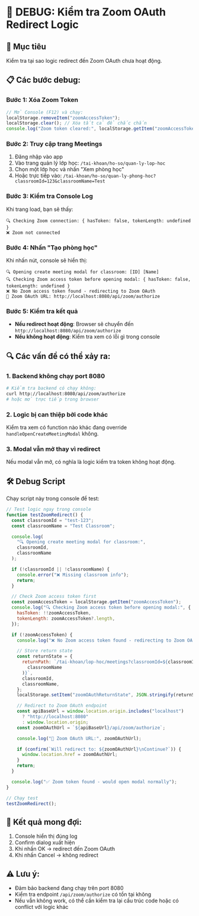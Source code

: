 # 🧪 DEBUG: Kiểm tra Zoom OAuth Redirect Logic

## 🎯 Mục tiêu

Kiểm tra tại sao logic redirect đến Zoom OAuth chưa hoạt động.

## 📋 Các bước debug:

### Bước 1: Xóa Zoom Token

```javascript
// Mở Console (F12) và chạy:
localStorage.removeItem("zoomAccessToken");
localStorage.clear(); // Xóa tất cả để chắc chắn
console.log("Zoom token cleared:", localStorage.getItem("zoomAccessToken"));
```

### Bước 2: Truy cập trang Meetings

1. Đăng nhập vào app
2. Vào trang quản lý lớp học: `/tai-khoan/ho-so/quan-ly-lop-hoc`
3. Chọn một lớp học và nhấn "Xem phòng học"
4. Hoặc trực tiếp vào: `/tai-khoan/ho-so/quan-ly-phong-hoc?classroomId=123&classroomName=Test`

### Bước 3: Kiểm tra Console Log

Khi trang load, bạn sẽ thấy:

```
🔍 Checking Zoom connection: { hasToken: false, tokenLength: undefined }
❌ Zoom not connected
```

### Bước 4: Nhấn "Tạo phòng học"

Khi nhấn nút, console sẽ hiển thị:

```
🔍 Opening create meeting modal for classroom: [ID] [Name]
🔍 Checking Zoom access token before opening modal: { hasToken: false, tokenLength: undefined }
❌ No Zoom access token found - redirecting to Zoom OAuth
🔗 Zoom OAuth URL: http://localhost:8080/api/zoom/authorize
```

### Bước 5: Kiểm tra kết quả

- **Nếu redirect hoạt động**: Browser sẽ chuyển đến `http://localhost:8080/api/zoom/authorize`
- **Nếu không hoạt động**: Kiểm tra xem có lỗi gì trong console

## 🔍 Các vấn đề có thể xảy ra:

### 1. Backend không chạy port 8080

```bash
# Kiểm tra backend có chạy không:
curl http://localhost:8080/api/zoom/authorize
# hoặc mở trực tiếp trong browser
```

### 2. Logic bị can thiệp bởi code khác

Kiểm tra xem có function nào khác đang override `handleOpenCreateMeetingModal` không.

### 3. Modal vẫn mở thay vì redirect

Nếu modal vẫn mở, có nghĩa là logic kiểm tra token không hoạt động.

## 🛠️ Debug Script

Chạy script này trong console để test:

```javascript
// Test logic ngay trong console
function testZoomRedirect() {
  const classroomId = "test-123";
  const classroomName = "Test Classroom";

  console.log(
    "🔍 Opening create meeting modal for classroom:",
    classroomId,
    classroomName
  );

  if (!classroomId || !classroomName) {
    console.error("❌ Missing classroom info");
    return;
  }

  // Check Zoom access token first
  const zoomAccessToken = localStorage.getItem("zoomAccessToken");
  console.log("🔍 Checking Zoom access token before opening modal:", {
    hasToken: !!zoomAccessToken,
    tokenLength: zoomAccessToken?.length,
  });

  if (!zoomAccessToken) {
    console.log("❌ No Zoom access token found - redirecting to Zoom OAuth");

    // Store return state
    const returnState = {
      returnPath: `/tai-khoan/lop-hoc/meetings?classroomId=${classroomId}&classroomName=${encodeURIComponent(
        classroomName
      )}`,
      classroomId,
      classroomName,
    };
    localStorage.setItem("zoomOAuthReturnState", JSON.stringify(returnState));

    // Redirect to Zoom OAuth endpoint
    const apiBaseUrl = window.location.origin.includes("localhost")
      ? "http://localhost:8080"
      : window.location.origin;
    const zoomOAuthUrl = `${apiBaseUrl}/api/zoom/authorize`;

    console.log("🔗 Zoom OAuth URL:", zoomOAuthUrl);

    if (confirm(`Will redirect to: ${zoomOAuthUrl}\nContinue?`)) {
      window.location.href = zoomOAuthUrl;
    }
    return;
  }

  console.log("✅ Zoom token found - would open modal normally");
}

// Chạy test
testZoomRedirect();
```

## 📝 Kết quả mong đợi:

1. Console hiển thị đúng log
2. Confirm dialog xuất hiện
3. Khi nhấn OK → redirect đến Zoom OAuth
4. Khi nhấn Cancel → không redirect

## ⚠️ Lưu ý:

- Đảm bảo backend đang chạy trên port 8080
- Kiểm tra endpoint `/api/zoom/authorize` có tồn tại không
- Nếu vẫn không work, có thể cần kiểm tra lại cấu trúc code hoặc có conflict với logic khác
